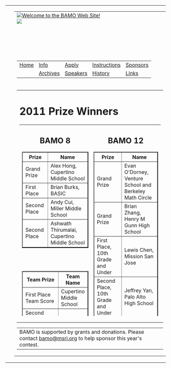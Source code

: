 <html>
<head>
<meta http-equiv="Content-Type" content="text/html; charset=UTF-8"/>
<link href="../../bamo/bamo.css" rel="stylesheet" type="text/css">
<title>
pastWinners 
</title>
</head>
<body>
<center>
<table width="100%" border="0" height="100%" cellspacing="0" cellpadding="0" class="main">
<tr valign="top"><td class="sidebar">&nbsp;</td>
<td class="midbar">
<table class="common" border="0" cellspacing="0" cellpadding="0">
<tr valign="top"><td height="136"><div class="home"><a href="../../pastWinners/index_html/"><img src="../../bamo/siteimages/home.gif" border="0" alt="Welcome to the BAMO Web Site!"></a></div><div class="title"><img src="../../bamo/siteimages/archives.jpg" border="0"></div></td></tr>
<tr valign="top"><td align="right" height="50"><table border="0">
<tr valign="bottom">
<td class="menuitem"><a href="http://hosted.msri.org/bamo/index_html" class="menuitem"><div>Home</div></a></td>
<td class="menuitem"><a href="http://hosted.msri.org/bamo/info" class="menuitem"><div>Info</div></a></td>
<td class="menuitem"><a href="http://hosted.msri.org/bamo/apply" class="menuitem"><div>Apply</div></a></td>
<td class="menuitem"><a href="http://hosted.msri.org/bamo/instructions" class="menuitem"><div>Instructions</div></a></td>
<td class="menuitem"><a href="http://hosted.msri.org/bamo/sponsors" class="menuitem"><div>Sponsors</div></a></td>
<tr valign="bottom">
<td class="menuitemblank">&nbsp;</td>
<td class="menuitemover"><a href="http://hosted.msri.org/bamo/archives" class="menuitem"><div>Archives</div></a></td>
<td class="menuitem"><a href="http://hosted.msri.org/bamo/speakers" class="menuitem"><div>Speakers</div></a></td>
<td class="menuitem"><a href="http://hosted.msri.org/bamo/history" class="menuitem"><div>History</div></a></td>
<td class="menuitem"><a href="http://hosted.msri.org/bamo/links" class="menuitem"><div>Links</div></a></td></tr>
</tr>
</table></td></tr>
<tr valign="top"><td align="center">
<table border="0" width="400"><tr valign="top"><td><div class="textbox">
<div class="text">
<h1>2011 Prize Winners</h1>
<table height="600" border="0" cellpadding="10">
<tr valign="top">
<td>
<div align="center">
<h2>BAMO 8</h2>
<table cellpadding="10" border="2">
<tr><th>Prize</th><th>Name</th></tr>
<tr><td>Grand Prize</td><td>Alex Hong, Cupertino Middle School</td></tr>
<tr><td>First Place</td><td>Brian Burks, BASIC</td></tr>
<tr><td>Second Place</td><td>Andy Cui, Miller Middle School</td></tr>
<tr><td>Second Place</td><td>Ashwath Thirumalai, Cupertino Middle School</td></tr>
</table>
<br><br>
<table cellpadding="10" border="2">
<tr><th>Team Prize</th><th>Team Name</th></tr>
<tr><td>First Place Team Score</td><td>Cupertino Middle School</td></tr>
<tr><td>Second Place Team Score</td><td>BASIC</td></tr>
<tr><td>Third Place Team Score</td><td>Redwood Middle School</td></tr>
<tr><td>First Place Team Participation</td><td>Terman Middle School</td></tr>
<tr><td>First Place Team Participation</td><td>Cupertino Middle School</td></tr>
<tr><td>Third Place Team Participation</td><td>Gale Ranch Middle School</td></tr>
</table>
<br>
<br>
</td>
<td>
<div align="center">
<h2>BAMO 12</h2>
<table cellpadding="10" border="2">
<tr><th>Prize</th><th>Name</th></tr>
<tr><td>Grand Prize</td><td>Evan O'Dorney, Venture School and Berkeley Math Circle</td></tr>
<tr><td>Grand Prize</td><td>Brian Zhang, Henry M Gunn High School</td></tr>
<tr><td>First Place, 10th Grade and Under</td><td>Lewis Chen, Mission San Jose</td></tr>
<tr><td>Second Place, 10th Grade and Under</td><td>Jeffrey Yan, Palo Alto High School</td></tr>
<tr><td>Third Place, 10th Grade and Under</td><td>Danielle Wang, CAVA (8th grade)</td></tr>
<tr><td>First Place, 11th and 12th Grade</td><td>Albert Gu, Saratoga High School</td></tr>
<tr><td>First Place, 11th and 12th Grade</td><td>Brian Wai, Saratoga High School</td></tr>
<tr><td>Third Place, 11th and 12th Grade</td><td>Amol Aggarwal, Saratoga</td></tr>
</table>
<br><br>
<table cellpadding="10" border="2">
<tr><th>Team Prize</th><th>Team Name</th></tr>
<tr><td>First Place Team Score</td><td>Saratoga High School</td></tr>
<tr><td>Second Place Team Score</td><td>Henry M Gunn High School</td></tr>
<tr><td>Third Place Team Score</td><td>Lynbrook High School</td></tr>
<tr><td>First Place Team Participation</td><td>Lynbrook High School</td></tr>
<tr><td>Second Place Team Participation</td><td>Henry M Gunn High School</td></tr>
<tr><td>Third Place Team Participation</td><td>Berkeley High School</td></tr>
</table>
</td></tr>
</table>
</div>
</div></td></tr></table>
<table cellpadding="50"><tr><td>
<font = "small">BAMO is supported by grants and donations.  Please contact <a href="mailto:bamo@msri.org">bamo@msri.org</a> to help sponsor this year's contest.
</td></tr></table>
</td></tr>
</table>
</td>
<td class="sidebar2">&nbsp;</td>
</tr>
</table>
</p>
<script src="../../urchin.js" type="text/javascript">
</script>
<script type="text/javascript">
_uacct = "UA-2466763-5";
urchinTracker();
</script>
  </body>
</html>
